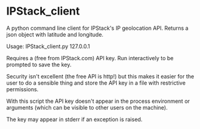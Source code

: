# IPStack_client

A python command line client for IPStack's IP geolocation
API. Returns a json object with latitude and longitude.

Usage:
IPStack_client.py 127.0.0.1

Requires a (free from IPStack.com) API key. Run interactively to be
prompted to save the key.

Security isn't excellent (the free API is http!) but this
makes it easier for the user to do a sensible thing and
store the API key in a file with restrictive permissions.

With this script the API key doesn't appear in the process
environment or arguments (which can be visible to other
users on the machine).

The key may appear in stderr if an exception is raised.

